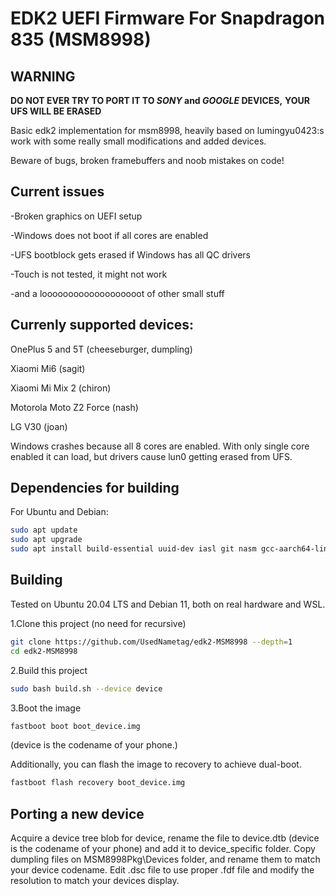 # EDK2 UEFI Firmware For Snapdragon 835 (MSM8998)

## WARNING

**DO NOT EVER TRY TO PORT IT TO *SONY* and *GOOGLE* DEVICES,**
**YOUR UFS WILL BE ERASED**

Basic edk2 implementation for msm8998, heavily based on lumingyu0423:s work with some really small modifications and added devices.

Beware of bugs, broken framebuffers and noob mistakes on code!

## Current issues

-Broken graphics on UEFI setup

-Windows does not boot if all cores are enabled

-UFS bootblock gets erased if Windows has all QC drivers

-Touch is not tested, it might not work

-and a looooooooooooooooooot of other small stuff

## Currenly supported devices:

OnePlus 5 and 5T (cheeseburger, dumpling)

Xiaomi Mi6 (sagit)

Xiaomi Mi Mix 2 (chiron)

Motorola Moto Z2 Force (nash)

LG V30 (joan)


Windows crashes because all 8 cores are enabled. With only single core enabled it can load, but drivers cause lun0 getting erased from UFS.

## Dependencies for building

For Ubuntu and Debian:

```bash
sudo apt update
sudo apt upgrade
sudo apt install build-essential uuid-dev iasl git nasm gcc-aarch64-linux-gnu abootimg python3-distutils python3-pil python3-git
```

## Building

Tested on Ubuntu 20.04 LTS and Debian 11, both on real hardware and WSL.

1.Clone this project (no need for recursive)

```bash
git clone https://github.com/UsedNametag/edk2-MSM8998 --depth=1
cd edk2-MSM8998
```

2.Build this project

```bash
sudo bash build.sh --device device
```

3.Boot the image

```bash
fastboot boot boot_device.img
```

(device is the codename of your phone.)

Additionally, you can flash the image to recovery to achieve dual-boot.

```bash
fastboot flash recovery boot_device.img
```

## Porting a new device

Acquire a device tree blob for device, rename the file to device.dtb (device is the codename of your phone) and add it to device_specific folder. Copy dumpling files on MSM8998Pkg\Devices folder, and rename them to match your device codename. Edit .dsc file to use proper .fdf file and modify the resolution to match your devices display.
